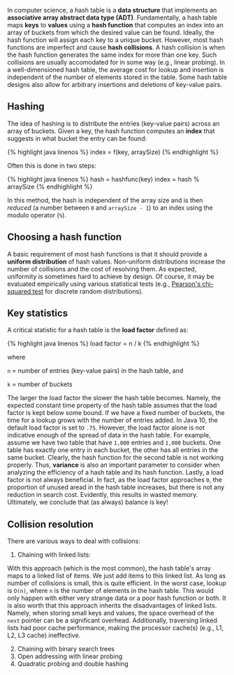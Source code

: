 In computer science, a hash table is a **data structure** that implements an **associative array abstract data type (ADT)**. Fundamentally, a hash table maps **keys** to **values** using a **hash function** that computes an index into an array of buckets from which the desired value can be found. Ideally, the hash function will assign each key to a unique bucket. However, most hash functions are imperfect and cause **hash collisions**. A hash collision is when the hash function generates the same index for more than one key. Such collisions are usually accomodated for in some way (e.g., linear probing). In a well-dimensioned hash table, the average cost for lookup and insertion is independent of the number of elements stored in the table. Some hash table designs also allow for arbitrary insertions and deletions of key-value pairs.

## Hashing

The idea of hashing is to distribute the entries (key-value pairs) across an array of buckets. Given a key, the hash function computes an **index** that suggests in what bucket the entry can be found:

{% highlight java linenos %}
 index = f(key, arraySize)
{% endhighlight %}

Often this is done in two steps:

{% highlight java linenos %}
 hash = hashfunc(key)
 index = hash % arraySize
{% endhighlight %}

In this method, the hash is independent of the array size and is then _reduced_ (a number between `0` and `arraySize - 1`) to an index using the modulo operator (`%`).

## Choosing a hash function

A basic requirement of most hash functions is that it should provide a **uniform distribution** of hash values. Non-uniform distributions increase the number of collisions and the cost of resolving them. As expected, uniformity is sometimes hard to achieve by design. Of course, it may be evaluated empirically using various statistical tests (e.g., [Pearson's chi-squared test](https://en.wikipedia.org/wiki/Pearson%27s_chi-squared_test#Discrete_uniform_distribution) for discrete random distributions).

## Key statistics

A critical statistic for a hash table is the **load factor** defined as:

{% highlight java linenos %}
 load factor = n / k
{% endhighlight %}

where

`n` = number of entries (key-value pairs) in the hash table, and

`k` = number of buckets

The larger the load factor the slower the hash table becomes. Namely, the expected constant time property of the hash table assumes that the load factor is kept below some bound. If we have a fixed number of buckets, the time for a lookup grows with the number of entries added. In Java 10, the default load factor is set to `.75`. However, the load factor alone is not indicative enough of the spread of data in the hash table. For example, assume we have two table that have `1,000` entries and `1,000` buckets. One table has exactly one entry in each bucket, the other has all entries in the same bucket. Clearly, the hash function for the second table is not working properly. Thus, **variance** is also an important parameter to consider when analyzing the efficiency of a hash table and its hash function. Lastly, a load factor is not always beneficial. In fact, as the load factor approaches `0`, the proportion of unused aread in the hash table increases, but there is not any reduction in search cost. Evidently, this results in wasted memory. Ultimately, we conclude that (as always) balance is key!

## Collision resolution

There are various ways to deal with collisions:
1. Chaining with linked lists:

With this approach (which is the most common), the hash table's array maps to a linked list of items. We just add items to this linked list. As long as number of collisions is small, this is quite efficient. In the worst case, lookup is `O(n)`, where `n` is the number of elements in the hash table. This would only happen with either very strange data or a poor hash function or both. It is also worth that this approach inherits the disadvantages of linked lists. Namely, when storing small keys and values, the space overhead of the `next` pointer can be a significant overhead. Additionally, traversing linked lists had poor cache performance, making the processor cache(s) (e.g., L1, L2, L3 cache) ineffective.

2. Chaining with binary search trees
3. Open addressing with linear probing
4. Quadratic probing and double hashing
